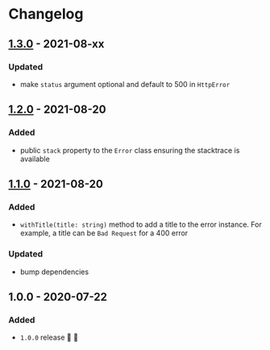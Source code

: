 # Changelog


## [1.3.0](https://github.com/supercharge/strings/compare/v1.2.0...v1.2.1) - 2021-08-xx

### Updated
- make `status` argument optional and default to 500 in `HttpError`


## [1.2.0](https://github.com/supercharge/strings/compare/v1.1.0...v1.2.0) - 2021-08-20

### Added
- public `stack` property to the `Error` class ensuring the stacktrace is available


## [1.1.0](https://github.com/supercharge/strings/compare/v1.0.0...v1.1.0) - 2021-08-20

### Added
- `withTitle(title: string)` method to add a title to the error instance. For example, a title can be `Bad Request` for a 400 error

### Updated
- bump dependencies


## 1.0.0 - 2020-07-22

### Added
- `1.0.0` release 🚀 🎉
